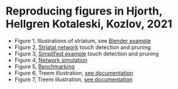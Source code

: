 # Reproducing figures in Hjorth, Hellgren Kotaleski, Kozlov, 2021

* Figure 1, Illustrations of striatum, see [Blender example](../notebooks/blender_example.ipynb)
* Figure 2, [Striatal network](Figure2/) touch detection and pruning
* Figure 3, [Simplified example](Figure3/) touch detection and pruning
* Figure 4, [Network simulation](Figure4/)
* Figure 5, [Benchmarking](Figure5/)
* Figure 6, Treem illustration, [see documentation](https://treem.readthedocs.io/en/latest/examples.html#cli-use-cases)
* Figure 7, Treem illustration, [see documentation](https://treem.readthedocs.io/en/latest/examples.html#cli-use-cases)
